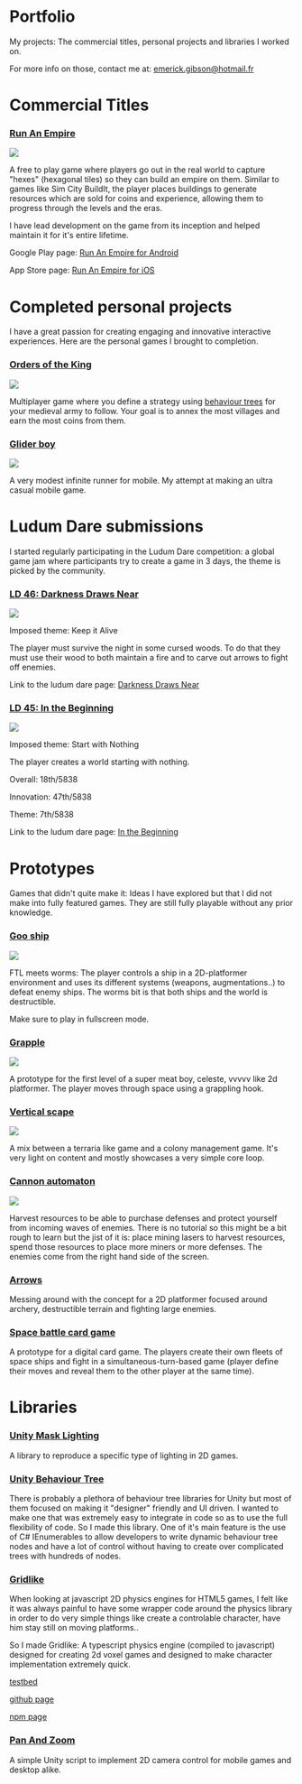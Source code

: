 # Portfolio

My projects: The commercial titles, personal projects and libraries I worked on.

For more info on those, contact me at: [emerick.gibson@hotmail.fr](mailto:emerick.gibson@hotmail.fr)

# Commercial Titles

### [Run An Empire](http://www.runanempire.com)

<img src="art/run_an_empire_banner.jpg"/>

A free to play game where players go out in the real world to capture "hexes" (hexagonal tiles) so they can build an empire on them. Similar to games like Sim City BuildIt, the player places buildings to generate resources which are sold for coins and experience, allowing them to progress through the levels and the eras.

I have lead development on the game from its inception and helped maintain it for it's entire lifetime.

Google Play page: [Run An Empire for Android](https://play.google.com/store/apps/details?id=com.lgl.runanempire)

App Store page: [Run An Empire for iOS](https://apps.apple.com/gb/app/run-an-empire/id1073986257)

# Completed personal projects

I have a great passion for creating engaging and innovative interactive experiences. Here are the personal games I brought to completion.

### [Orders of the King](https://gibss.github.io/test/orders-of-the-king/v0.1)

<img src="art/order_of_the_king_banner.jpg"/>

Multiplayer game where you define a strategy using [behaviour trees](https://www.gamasutra.com/blogs/ChrisSimpson/20140717/221339/Behavior_trees_for_AI_How_they_work.php) for your medieval army to follow.
Your goal is to annex the most villages and earn the most coins from them.

### [Glider boy](https://play.google.com/store/apps/details?id=com.company.shieldboy)

<img src="art/glider_boy_banner.jpg"/>

A very modest infinite runner for mobile. My attempt at making an ultra casual mobile game.

# Ludum Dare submissions

I started regularly participating in the Ludum Dare competition: a global game jam where participants try to create a game in 3 days, the theme is picked by the community.

### [LD 46: Darkness Draws Near](https://ldjam.com/events/ludum-dare/46/darkness-draws-near)

<img src="art/darkness_draws_near_banner.jpg"/>

Imposed theme: Keep it Alive

The player must survive the night in some cursed woods. To do that they must use their wood to both maintain a fire and to carve out arrows to fight off enemies.

Link to the ludum dare page: [Darkness Draws Near](https://ldjam.com/events/ludum-dare/46/darkness-draws-near)

### [LD 45: In the Beginning](https://ldjam.com/events/ludum-dare/45/in-the-beginning-3)

<img src="art/in_the_beginning_banner.jpg"/>

Imposed theme: Start with Nothing

The player creates a world starting with nothing.

Overall: 18th/5838

Innovation: 47th/5838 

Theme: 7th/5838

Link to the ludum dare page: [In the Beginning](https://ldjam.com/events/ludum-dare/45/in-the-beginning-3)

# Prototypes

Games that didn't quite make it: Ideas I have explored but that I did not make into fully featured games. They are still fully playable without any prior knowledge.

### [Goo ship](https://gibss.github.io/test/goo-ship/Prototype)

<img src="art/goo_ship_banner.jpg"/>

FTL meets worms: The player controls a ship in a 2D-platformer environment and uses its different systems (weapons, augmentations..) to defeat enemy ships. The worms bit is that both ships and the world is destructible.

Make sure to play in fullscreen mode.

### [Grapple](https://gibss.github.io/test/grapple-world/index.html)

<img src="art/grapple_banner.jpg"/>

A prototype for the first level of a super meat boy, celeste, vvvvv like 2d platformer. The player moves through space using a grappling hook.

### [Vertical scape](https://gibss.github.io/test/vertical-scape/v0.4)

<img src="art/vertical_scape_banner.jpg"/>

A mix between a terraria like game and a colony management game. It's very light on content and mostly showcases a very simple core loop.

### [Cannon automaton](https://gibss.github.io/test/cannon-automaton-2)

<img src="test/cannon-automaton-2/Images/cannon-automaton-III.PNG"/>

Harvest resources to be able to purchase defenses and protect yourself from incoming waves of enemies. There is no tutorial so this might be a bit rough to learn but the jist of it is: place mining lasers to harvest resources, spend those resources to place more miners or more defenses. The enemies come from the right hand side of the screen.

### [Arrows](https://gibss.github.io/test/arrows/index.html)

Messing around with the concept for a 2D platformer focused around archery, destructible terrain and fighting large enemies.

### [Space battle card game](http://space-battle-v2.herokuapp.com/#/board)

A prototype for a digital card game. The players create their own fleets of space ships and fight in a simultaneous-turn-based game (player define their moves and reveal them to the other player at the same time).

# Libraries

### [Unity Mask Lighting](https://github.com/GibsS/unity-mask-lighting)

A library to reproduce a specific type of lighting in 2D games.

### [Unity Behaviour Tree](https://github.com/GibsS/unity-behaviour-tree)

There is probably a plethora of behaviour tree libraries for Unity but most of them focused on making it "designer" friendly and UI driven. I wanted to make one that was extremely easy to integrate in code so as to use the full flexibility of code. So I made this library. One of it's main feature is the use of C# IEnumerables to allow developers to write dynamic behaviour tree nodes and have a lot of control without having to create over complicated trees with hundreds of nodes.

### [Gridlike](https://www.npmjs.com/package/grid-like)

When looking at javascript 2D physics engines for HTML5 games, I felt like it was always painful to have some wrapper code around the physics library in order to do very simple things like create a controlable character, have him stay still on moving platforms..

So I made Gridlike: A typescript physics engine (compiled to javascript) designed for creating 2d voxel games and designed to make character implementation extremely quick.

[testbed](https://gibss.github.io/test/gridlike)

[github page](https://github.com/GibsS/gridlike)

[npm page](https://www.npmjs.com/package/grid-like)

### [Pan And Zoom](https://github.com/GibsS/unity-pan-and-zoom)

A simple Unity script to implement 2D camera control for mobile games and desktop alike. 
